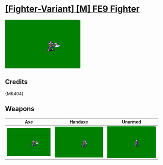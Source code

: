 # [\[Fighter-Variant\] \[M\] FE9 Fighter](../%5BFighter-Variant%5D%20%5BM%5D%20FE9%20Fighter)

<img src="./3.%20Axe/Axe_000.png" alt="[Fighter-Variant] [M] FE9 Fighter standing" />

## Credits

{MK404}

## Weapons


|Axe |Handaxe |Unarmed |
|  :---: | :---: | :---: |
| <img alt="Axe animation" src="./3.%20Axe/Axe.gif" /> | <img alt="Handaxe animation" src="./4.%20Handaxe/Handaxe.gif" /> | <img alt="Unarmed animation" src="./8.%20Unarmed/Unarmed.gif" /> |
